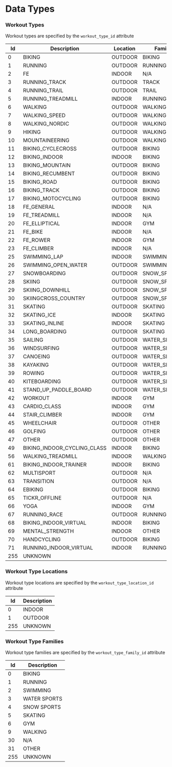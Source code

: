 # Data Types

### Workout Types

Workout types are specified by the `workout_type_id` attribute


| Id   | Description                  | Location | Family       | 
|------|------------------------------|----------|--------------| 
| 0	   | 	BIKING                      | OUTDOOR  | BIKING       | 
| 1	   | 	RUNNING                     | OUTDOOR  | RUNNING      | 
| 2	   | 	FE                          | INDOOR   | N/A          | 
| 3	   | 	RUNNING_TRACK               | OUTDOOR  | TRACK        | 
| 4	   | 	RUNNING_TRAIL               | OUTDOOR  | TRAIL        | 
| 5	   | 	RUNNING_TREADMILL           | INDOOR   | RUNNING      | 
| 6	   | 	WALKING                     | OUTDOOR  | WALKING      | 
| 7	   | 	WALKING_SPEED               | OUTDOOR  | WALKING      | 
| 8	   | 	WALKING_NORDIC              | OUTDOOR  | WALKING      | 
| 9	   | 	HIKING                      | OUTDOOR  | WALKING      | 
| 10	  | 	MOUNTAINEERING              | OUTDOOR  | WALKING      | 
| 11	  | 	BIKING_CYCLECROSS           | OUTDOOR  | BIKING       | 
| 12	  | 	BIKING_INDOOR               | INDOOR   | BIKING       | 
| 13	  | 	BIKING_MOUNTAIN             | OUTDOOR  | BIKING       | 
| 14	  | 	BIKING_RECUMBENT            | OUTDOOR  | BIKING       | 
| 15	  | 	BIKING_ROAD                 | OUTDOOR  | BIKING       | 
| 16	  | 	BIKING_TRACK                | OUTDOOR  | BIKING       | 
| 17	  | 	BIKING_MOTOCYCLING          | OUTDOOR  | BIKING       | 
| 18	  | 	FE_GENERAL                  | INDOOR   | N/A          | 
| 19	  | 	FE_TREADMILL                | INDOOR   | N/A          | 
| 20	  | 	FE_ELLIPTICAL               | INDOOR   | GYM          | 
| 21	  | 	FE_BIKE                     | INDOOR   | N/A          | 
| 22	  | 	FE_ROWER                    | INDOOR   | GYM          | 
| 23	  | 	FE_CLIMBER                  | INDOOR   | N/A          | 
| 25	  | 	SWIMMING_LAP                | INDOOR   | SWIMMING     | 
| 26	  | 	SWIMMING_OPEN_WATER         | OUTDOOR  | SWIMMING     | 
| 27	  | 	SNOWBOARDING                | OUTDOOR  | SNOW_SPORT   | 
| 28	  | 	SKIING                      | OUTDOOR  | SNOW_SPORT   | 
| 29	  | 	SKIING_DOWNHILL             | OUTDOOR  | SNOW_SPORT   | 
| 30	  | 	SKIINGCROSS_COUNTRY         | OUTDOOR  | SNOW_SPORT   | 
| 31	  | 	SKATING                     | OUTDOOR  | SKATING      | 
| 32	  | 	SKATING_ICE                 | INDOOR   | SKATING      | 
| 33	  | 	SKATING_INLINE              | INDOOR   | SKATING      | 
| 34	  | 	LONG_BOARDING               | OUTDOOR  | SKATING      | 
| 35	  | 	SAILING                     | OUTDOOR  | WATER_SPORTS | 
| 36	  | 	WINDSURFING                 | OUTDOOR  | WATER_SPORTS | 
| 37	  | 	CANOEING                    | OUTDOOR  | WATER_SPORTS | 
| 38	  | 	KAYAKING                    | OUTDOOR  | WATER_SPORTS | 
| 39	  | 	ROWING                      | OUTDOOR  | WATER_SPORTS | 
| 40	  | 	KITEBOARDING                | OUTDOOR  | WATER_SPORTS | 
| 41	  | 	STAND_UP_PADDLE_BOARD       | OUTDOOR  | WATER_SPORTS | 
| 42	  | 	WORKOUT                     | INDOOR   | GYM          | 
| 43	  | 	CARDIO_CLASS                | INDOOR   | GYM          | 
| 44	  | 	STAIR_CLIMBER               | INDOOR   | GYM          | 
| 45	  | 	WHEELCHAIR                  | OUTDOOR  | OTHER        | 
| 46	  | 	GOLFING                     | OUTDOOR  | OTHER        | 
| 47	  | 	OTHER                       | OUTDOOR  | OTHER        | 
| 49   | 	BIKING_INDOOR_CYCLING_CLASS | INDOOR   | BIKING       | 
| 56   | 	WALKING_TREADMILL           | INDOOR   | WALKING      | 
| 61	  | 	BIKING_INDOOR_TRAINER       | INDOOR   | BIKING       | 
| 62 	 | 	MULTISPORT                  | OUTDOOR  | N/A          | 
| 63	  | 	TRANSITION                  | OUTDOOR  | N/A          | 
| 64	  | 	EBIKING                     | OUTDOOR  | BIKING       | 
| 65	  | 	TICKR_OFFLINE               | OUTDOOR  | N/A          | 
| 66	  | 	YOGA                        | INDOOR   | GYM          |
| 67	  | 	RUNNING_RACE                | OUTDOOR  | RUNNING      | 
| 68	  | 	BIKING_INDOOR_VIRTUAL       | INDOOR   | BIKING       | 
| 69   | MENTAL_STRENGTH              | INDOOR   | OTHER        |
| 70   | HANDCYCLING                  | OUTDOOR  | BIKING       |
| 71   | RUNNING_INDOOR_VIRTUAL       | INDOOR   | RUNNING      |
| 255  | UNKNOWN                      |          |              | 


### Workout Type Locations

Workout type locations are specified by the `workout_type_location_id` attribute


| Id  | Description |
|-----|-------------|
| 0   | INDOOR      |
| 1   | OUTDOOR     |
| 255 | UNKNOWN     |


### Workout Type Families

Workout type families are specified by the `workout_type_family_id` attribute


| Id  | Description  |
|-----|--------------|
| 0   | BIKING       |
| 1   | RUNNING      |
| 2   | SWIMMING     |
| 3   | WATER SPORTS |
| 4   | SNOW SPORTS  |
| 5   | SKATING      |
| 6   | GYM          |
| 9   | WALKING      |
| 30  | N/A          |
| 31  | OTHER        |
| 255 | UNKNOWN      |
